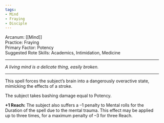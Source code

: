 ```yaml
---
tags:
- Mind
- Fraying
- Disciple
---
```


Arcanum: [[Mind]]\
Practice: Fraying\
Primary Factor: Potency\
Suggested Rote Skills: Academics, Intimidation, Medicine

---

_A living mind is a delicate thing, easily broken._

---

This spell forces the subject’s brain into a dangerously overactive state, mimicking the effects of a stroke.

The subject takes bashing damage equal to Potency.

**+1 Reach:** The subject also suffers a –1 penalty to Mental rolls for the Duration of the spell due to the mental trauma. This effect may be applied up to three times, for a maximum penalty of –3 for three Reach.